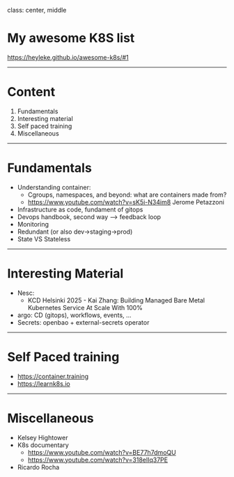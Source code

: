 class: center, middle

# My awesome K8S list

https://heyleke.github.io/awesome-k8s/#1

---

# Content

1. Fundamentals
2. Interesting material
3. Self paced training
4. Miscellaneous

---

# Fundamentals

* Understanding container:
   - Cgroups, namespaces, and beyond: what are containers made from?
   - https://www.youtube.com/watch?v=sK5i-N34im8 Jerome Petazzoni
* Infrastructure as code, fundament of gitops
* Devops handbook, second way --> feedback loop
* Monitoring
* Redundant (or also dev->staging->prod)
* State VS Stateless

---

# Interesting Material

* Nesc:
   - KCD Helsinki 2025 - Kai Zhang: Building Managed Bare Metal Kubernetes Service At Scale With 100%
* argo: CD (gitops), workflows, events, ...
* Secrets: openbao + external-secrets operator

---

# Self Paced training
* https://container.training
* https://learnk8s.io

---

# Miscellaneous

* Kelsey Hightower
* K8s documentary
   - https://www.youtube.com/watch?v=BE77h7dmoQU
   - https://www.youtube.com/watch?v=318elIq37PE
* Ricardo Rocha

